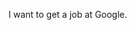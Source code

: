 
I want to get a job at Google.

<!---
taegyy/taegyy is a ✨ special ✨ repository because its `README.md` (this file) appears on your GitHub profile.
You can click the Preview link to take a look at your changes.
--->

